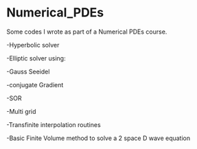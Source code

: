 # Numerical_PDEs
Some codes I wrote as part of a Numerical PDEs course.


-Hyperbolic solver

-Elliptic solver using:

  -Gauss Seeidel
  
  -conjugate Gradient
  
  -SOR
  
  -Multi grid
  
-Transfinite interpolation routines

-Basic Finite Volume method to solve a 2 space D wave equation

